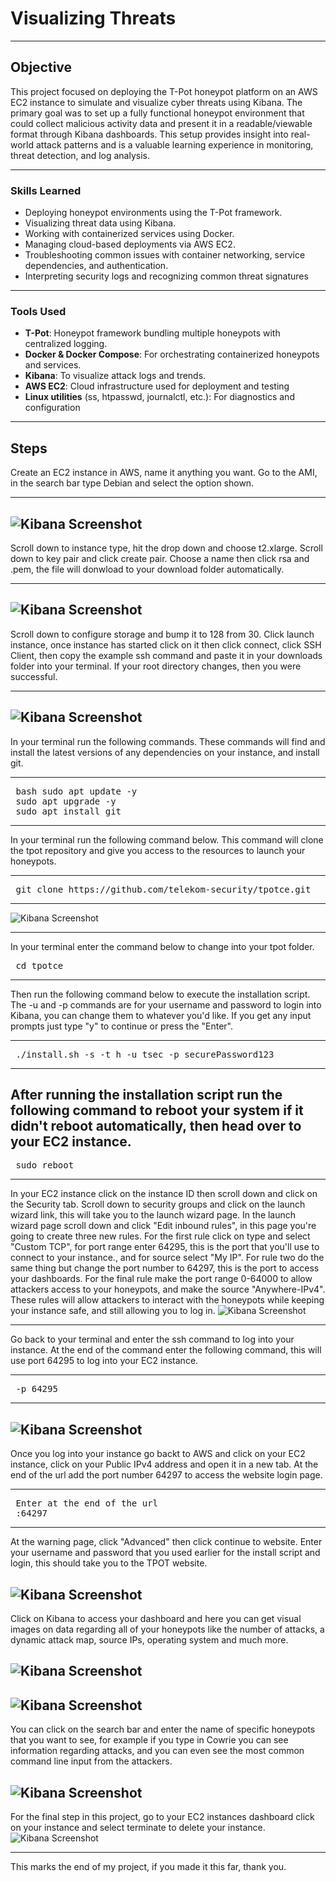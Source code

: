 # Visualizing Threats
---

## Objective

This project focused on deploying the T-Pot honeypot platform on an AWS EC2 instance to simulate and visualize cyber threats using Kibana. The primary goal was to set up a fully functional honeypot environment that could collect malicious activity data and present it in a readable/viewable format through Kibana dashboards. This setup provides insight into real-world attack patterns and is a valuable learning experience in monitoring, threat detection, and log analysis.

---
### Skills Learned

- Deploying honeypot environments using the T-Pot framework.
- Visualizing threat data using Kibana.
- Working with containerized services using Docker.
- Managing cloud-based deployments via AWS EC2.
- Troubleshooting common issues with container networking, service dependencies, and authentication.
- Interpreting security logs and recognizing common threat signatures
 
---
### Tools Used

- **T-Pot**: Honeypot framework bundling multiple honeypots with centralized logging.
- **Docker & Docker Compose**: For orchestrating containerized honeypots and services.
- **Kibana**: To visualize attack logs and trends.
- **AWS EC2**: Cloud infrastructure used for deployment and testing
- **Linux utilities** (ss, htpasswd, journalctl, etc.): For diagnostics and configuration
---
## Steps

Create an EC2 instance in AWS, name it anything you want. Go to the AMI, in the search bar type Debian and select the option shown.

---
![Kibana Screenshot](https://github.com/Alvin-Janton/Visualizing-Threats/blob/main/images/Screenshot%202025-07-04%20165144.png?raw=true)
---
Scroll down to instance type, hit the drop down and choose t2.xlarge. Scroll down to key pair and click create pair. Choose a name then click rsa and .pem, the file will donwload to your download folder automatically.

---
![Kibana Screenshot](https://github.com/Alvin-Janton/Visualizing-Threats/blob/main/images/Screenshot%202025-07-04%20165600.png?raw=true)
---
Scroll down to configure storage and bump it to 128 from 30. Click launch instance, once instance has started click on it then click connect, click SSH Client, then copy the example ssh command and paste it in your downloads folder into your terminal. If your root directory changes, then you were successful.

---
![Kibana Screenshot](https://github.com/Alvin-Janton/Visualizing-Threats/blob/main/images/Screenshot%202025-07-04%20184807.png?raw=true)
---
In your terminal run the following commands. These commands will find and install the latest versions of any dependencies on your instance, and install git.

---
<pre> bash sudo apt update -y 
 sudo apt upgrade -y 
 sudo apt install git  
</pre>

---
In your terminal run the following command below. This command will clone the tpot repository and give you access to the resources to launch your honeypots.

---
<pre>
 git clone https://github.com/telekom-security/tpotce.git
</pre>

---
![Kibana Screenshot](https://github.com/Alvin-Janton/Visualizing-Threats/blob/main/images/Screenshot%202025-07-04%20205138.png?raw=true)

---
In your terminal enter the command below to change into your tpot folder.
<pre>
 cd tpotce
</pre>
---
Then run the following command below to execute the installation script. The -u and -p commands are for your username and password to login into Kibana, you can change them to whatever you'd like. If you get any input prompts just type "y" to continue or press the "Enter".

---
<pre>
 ./install.sh -s -t h -u tsec -p securePassword123
</pre>
---
After running the installation script run the following command to reboot your system if it didn't reboot automatically, then head over to your EC2 instance.
---
<pre>
 sudo reboot
</pre>
---
In your EC2 instance click on the instance ID then scroll down and click on the Security tab. Scroll down to security groups and click on the launch wizard link, this will take you to the launch wizard page. In the launch wizard page scroll down and click "Edit inbound rules", in this page you're going to create three new rules. For the first rule click on type and select "Custom TCP", for port range enter 64295, this is the port that you'll use to connect to your instance., and for source select "My IP". For rule two do the same thing but change the port number to 64297, this is the port to access your dashboards. For the final rule make the port range 0-64000 to allow attackers access to your honeypots, and make the source "Anywhere-IPv4". These rules will allow attackers to interact with the honeypots while keeping your instance safe, and still allowing you to log in.
![Kibana Screenshot](https://github.com/Alvin-Janton/Visualizing-Threats/blob/main/images/Screenshot_4-7-2025_21951_us-east-1.console.aws.amazon.com.jpeg?raw=true)

---
Go back to your terminal and enter the ssh command to log into your instance. At the end of the command enter the following command, this will use port 64295 to log into your EC2 instance.

---
<pre>
 -p 64295
</pre>
---
![Kibana Screenshot](https://github.com/Alvin-Janton/Visualizing-Threats/blob/main/images/Screenshot%202025-07-04%20211131.png?raw=true)
---
Once you log into your instance go backt to AWS and click on your EC2 instance, click on your Public IPv4 address and open it in a new tab. At the end of the url add the port number 64297 to access the website login page.

---
<pre>
 Enter at the end of the url
 :64297
</pre>
---
At the warning page, click "Advanced" then click continue to website. Enter your username and password that you used earlier for the install script and login, this should take you to the TPOT website.

![Kibana Screenshot](https://github.com/Alvin-Janton/Visualizing-Threats/blob/main/images/Screenshot%202025-06-26%20171503.png?raw=true)
---
Click on Kibana to access your dashboard and here you can get visual images on data regarding all of your honeypots like the number of attacks, a dynamic attack map, source IPs, operating system and much more.

![Kibana Screenshot](https://github.com/Alvin-Janton/Visualizing-Threats/blob/main/images/Screenshot%202025-06-26%20170517.png?raw=true)
---
![Kibana Screenshot](https://github.com/Alvin-Janton/Visualizing-Threats/blob/main/images/Screenshot%202025-06-26%20172924.png?raw=true)
---
You can click on the search bar and enter the name of specific honeypots that you want to see, for example if you type in Cowrie you can see information regarding attacks, and you can even see the most common command line input from the attackers.

![Kibana Screenshot](https://github.com/Alvin-Janton/Visualizing-Threats/blob/main/images/Screenshot%202025-06-26%20172321.png?raw=true)
---
For the final step in this project, go to your EC2 instances dashboard click on your instance and select terminate to delete your instance.
![Kibana Screenshot](https://github.com/Alvin-Janton/Visualizing-Threats/blob/main/images/Screenshot%202025-07-12%20154534.png?raw=true)

---
This marks the end of my project, if you made it this far, thank you.
